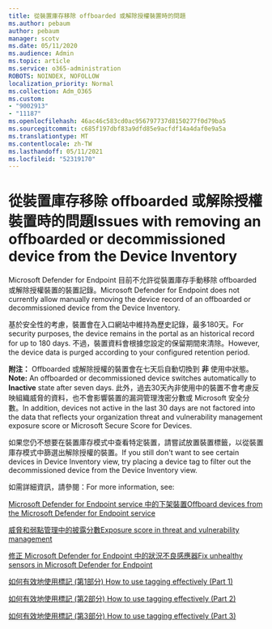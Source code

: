 ```yaml
---
title: 從裝置庫存移除 offboarded 或解除授權裝置時的問題
ms.author: pebaum
author: pebaum
manager: scotv
ms.date: 05/11/2020
ms.audience: Admin
ms.topic: article
ms.service: o365-administration
ROBOTS: NOINDEX, NOFOLLOW
localization_priority: Normal
ms.collection: Adm_O365
ms.custom:
- "9002913"
- "11187"
ms.openlocfilehash: 46ac46c583cd0ac956797737d8150277f0d79ba5
ms.sourcegitcommit: c685f197dbf83a9dfd85e9acfdf14a4daf0e9a5a
ms.translationtype: MT
ms.contentlocale: zh-TW
ms.lasthandoff: 05/11/2021
ms.locfileid: "52319170"
---
```

# <a name="issues-with-removing-an-offboarded-or-decommissioned-device-from-the-device-inventory"></a><span data-ttu-id="d7f34-102">從裝置庫存移除 offboarded 或解除授權裝置時的問題</span><span class="sxs-lookup"><span data-stu-id="d7f34-102">Issues with removing an offboarded or decommissioned device from the Device Inventory</span></span>

<span data-ttu-id="d7f34-103">Microsoft Defender for Endpoint 目前不允許從裝置庫存手動移除 offboarded 或解除授權裝置的裝置記錄。</span><span class="sxs-lookup"><span data-stu-id="d7f34-103">Microsoft Defender for Endpoint does not currently allow manually removing the device record of an offboarded or decommissioned device from the Device Inventory.</span></span>

<span data-ttu-id="d7f34-104">基於安全性的考慮，裝置會在入口網站中維持為歷史記錄，最多180天。</span><span class="sxs-lookup"><span data-stu-id="d7f34-104">For security purposes, the device remains in the portal as an historical record for up to 180 days.</span></span> <span data-ttu-id="d7f34-105">不過，裝置資料會根據您設定的保留期間來清除。</span><span class="sxs-lookup"><span data-stu-id="d7f34-105">However, the device data is purged according to your configured retention period.</span></span>

<span data-ttu-id="d7f34-106">**附注：** Offboarded 或解除授權的裝置會在七天后自動切換到 **非** 使用中狀態。</span><span class="sxs-lookup"><span data-stu-id="d7f34-106">**Note:** An offboarded or decommissioned device switches automatically to **Inactive** state after seven days.</span></span> <span data-ttu-id="d7f34-107">此外，過去30天內非使用中的裝置不會考慮反映組織威脅的資料，也不會影響裝置的漏洞管理洩密分數或 Microsoft 安全分數。</span><span class="sxs-lookup"><span data-stu-id="d7f34-107">In addition, devices not active in the last 30 days are not factored into the data that reflects your organization threat and vulnerability management exposure score or Microsoft Secure Score for Devices.</span></span>
 
<span data-ttu-id="d7f34-108">如果您仍不想要在裝置庫存模式中查看特定裝置，請嘗試放置裝置標籤，以從裝置庫存模式中篩選出解除授權的裝置。</span><span class="sxs-lookup"><span data-stu-id="d7f34-108">If you still don't want to see certain devices in Device Inventory view, try placing a device tag to filter out the decommissioned device from the Device Inventory view.</span></span>

<span data-ttu-id="d7f34-109">如需詳細資訊，請參閱：</span><span class="sxs-lookup"><span data-stu-id="d7f34-109">For more information, see:</span></span>

[<span data-ttu-id="d7f34-110">Microsoft Defender for Endpoint service 中的下架裝置</span><span class="sxs-lookup"><span data-stu-id="d7f34-110">Offboard devices from the Microsoft Defender for Endpoint service</span></span>](/microsoft-365/security/defender-endpoint/offboard-machines.md)

[<span data-ttu-id="d7f34-111">威脅和弱點管理中的披露分數</span><span class="sxs-lookup"><span data-stu-id="d7f34-111">Exposure score in threat and vulnerability management</span></span>](/microsoft-365/security/defender-endpoint/tvm-exposure-score.md)

[<span data-ttu-id="d7f34-112">修正 Microsoft Defender for Endpoint 中的狀況不良感應器</span><span class="sxs-lookup"><span data-stu-id="d7f34-112">Fix unhealthy sensors in Microsoft Defender for Endpoint</span></span>](/microsoft-365/security/defender-endpoint/fix-unhealthy-sensors#inactive-devices.md)

[<span data-ttu-id="d7f34-113">如何有效地使用標記 (第1部分) </span><span class="sxs-lookup"><span data-stu-id="d7f34-113">How to use tagging effectively (Part 1)</span></span>](https://techcommunity.microsoft.com/t5/microsoft-defender-for-endpoint/how-to-use-tagging-effectively-part-1/ba-p/1964058)

[<span data-ttu-id="d7f34-114">如何有效地使用標記 (第2部分) </span><span class="sxs-lookup"><span data-stu-id="d7f34-114">How to use tagging effectively (Part 2)</span></span>](https://techcommunity.microsoft.com/t5/microsoft-defender-for-endpoint/how-to-use-tagging-effectively-part-2/ba-p/1962008)

[<span data-ttu-id="d7f34-115">如何有效地使用標記 (第3部分) </span><span class="sxs-lookup"><span data-stu-id="d7f34-115">How to use tagging effectively (Part 3)</span></span>](https://techcommunity.microsoft.com/t5/microsoft-defender-for-endpoint/how-to-use-tagging-effectively-part-3/ba-p/1964073)




